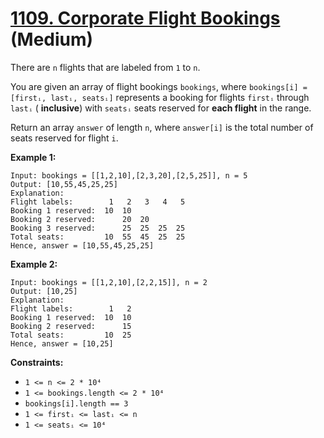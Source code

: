 # [1109. Corporate Flight Bookings][link] (Medium)

[link]: https://leetcode.com/problems/corporate-flight-bookings/

There are `n` flights that are labeled from `1` to `n`.

You are given an array of flight bookings `bookings`, where `bookings[i] = [firstᵢ, lastᵢ, seatsᵢ]`
represents a booking for flights `firstᵢ` through `lastᵢ` ( **inclusive**) with `seatsᵢ` seats
reserved for **each flight** in the range.

Return an array  `answer` of length  `n`, where  `answer[i]` is the total number of seats reserved
for flight  `i`.

**Example 1:**

```
Input: bookings = [[1,2,10],[2,3,20],[2,5,25]], n = 5
Output: [10,55,45,25,25]
Explanation:
Flight labels:        1   2   3   4   5
Booking 1 reserved:  10  10
Booking 2 reserved:      20  20
Booking 3 reserved:      25  25  25  25
Total seats:         10  55  45  25  25
Hence, answer = [10,55,45,25,25]
```

**Example 2:**

```
Input: bookings = [[1,2,10],[2,2,15]], n = 2
Output: [10,25]
Explanation:
Flight labels:        1   2
Booking 1 reserved:  10  10
Booking 2 reserved:      15
Total seats:         10  25
Hence, answer = [10,25]
```

**Constraints:**

- `1 <= n <= 2 * 10⁴`
- `1 <= bookings.length <= 2 * 10⁴`
- `bookings[i].length == 3`
- `1 <= firstᵢ <= lastᵢ <= n`
- `1 <= seatsᵢ <= 10⁴`

